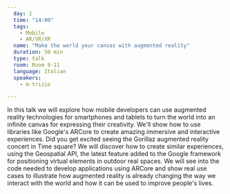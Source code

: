 ```yaml
---
  day: 1
  time: "14:00"
  tags:
    - Mobile
    - AR/VR/XR
  name: "Make the world your canvas with augmented reality"
  duration: 50 min
  type: talk
  room: Room 9-11
  language: Italian
  speakers:
    - m-trizio

---
```

In this talk we will explore how mobile developers can use augmented reality technologies for smartphones and tablets to turn the world into an infinite canvas for expressing their creativity. We'll show how to use libraries like Google's ARCore to create amazing immersive and interactive experiences. Did you get excited seeing the Gorillaz augmented reality concert in Time square? We will discover how to create similar experiences, using the Geospatial API, the latest feature added to the Google framework for positioning virtual elements in outdoor real spaces. We will see into the code needed to develop applications using ARCore and show real use cases to illustrate how augmented reality is already changing the way we interact with the world and how it can be used to improve people's lives.
  
